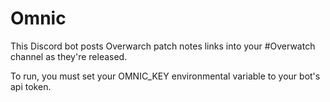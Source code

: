 # Omnic
This Discord bot posts Overwarch patch notes links into your #Overwatch channel as they're released.

To run, you must set your OMNIC_KEY environmental variable to your bot's api token.
